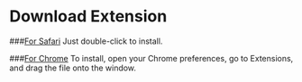 Download Extension
==================

###[For Safari](https://github.com/jesstech/Tumblr-Ask-Patcher/raw/master/safari/Tumblr-Ask-Patcher1.3.safariextz)
    Just double-click to install.

###[For Chrome](https://github.com/jesstech/Tumblr-Ask-Patcher/raw/master/chrome/Tumblr-Ask-Patcher1.3.crx)
    To install, open your Chrome preferences, go to Extensions, and drag the file onto the window.